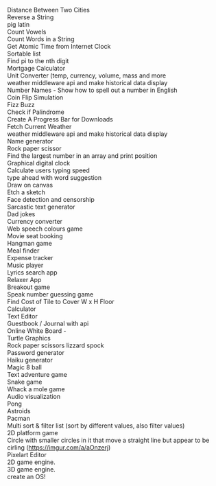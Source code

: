 Distance Between Two Cities  
Reverse a String  
pig latin  
Count Vowels  
Count Words in a String  
Get Atomic Time from Internet Clock  
Sortable list  
Find pi to the nth digit  
Mortgage Calculator  
Unit Converter (temp, currency, volume, mass and more  
weather middleware api and make historical data display  
Number Names - Show how to spell out a number in English  
Coin Flip Simulation  
Fizz Buzz  
Check if Palindrome  
Create A Progress Bar for Downloads  
Fetch Current Weather  
weather middleware api and make historical data display  
Name generator  
Rock paper scissor  
Find the largest number in an array and print position  
Graphical digital clock  
Calculate users typing speed  
type ahead with word suggestion  
Draw on canvas  
Etch a sketch  
Face detection and censorship  
Sarcastic text generator  
Dad jokes  
Currency converter  
Web speech colours game  
Movie seat booking  
Hangman game  
Meal finder  
Expense tracker  
Music player  
Lyrics search app  
Relaxer App  
Breakout game  
Speak number guessing game  
Find Cost of Tile to Cover W x H Floor  
Calculator  
Text Editor  
Guestbook / Journal with api  
Online White Board -  
Turtle Graphics  
Rock paper scissors lizzard spock  
Password generator  
Haiku generator  
Magic 8 ball  
Text adventure game  
Snake game  
Whack a mole game  
Audio visualization  
Pong  
Astroids  
Pacman  
Multi sort & filter list (sort by different values, also filter values)  
2D platform game  
Circle with smaller circles in it that move a straight line but appear to be cirling (https://imgur.com/a/aOnzerj)  
Pixelart Editor  
2D game engine.  
3D game engine.  
create an OS!
